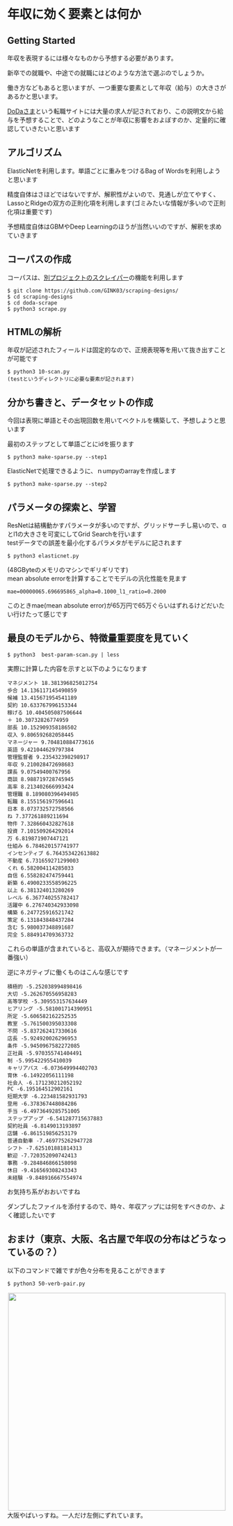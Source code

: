 # 年収に効く要素とは何か  

## Getting Started
年収を表現するには様々なものから予想する必要があります。  

新卒での就職や、中途での就職にはどのような方法で選ぶのでしょうか。　　　

働き方などもあると思いますが、一つ重要な要素として年収（給与）の大きさがあるかと思います。  

[DoDaさま](https://doda.jp/)という転職サイトには大量の求人が記されており、この説明文から給与を予想することで、どのようなことが年収に影響をおよぼすのか、定量的に確認していきたいと思います  

## アルゴリズム
ElasticNetを利用します。単語ごとに重みをつけるBag of Wordsを利用しようと思います  

精度自体はさほどではないですが、解釈性がよいので、見通しが立てやすく、LassoとRidgeの双方の正則化項を利用します(ゴミみたいな情報が多いので正則化項は重要です)  

予想精度自体はGBMやDeep Learningのほうが当然いいのですが、解釈を求めていきます  


## コーパスの作成
コーパスは、[別プロジェクトのスクレイパー](https://github.com/GINK03/scraping-designs/tree/master/doda-scrape)の機能を利用します  

```console
$ git clone https://github.com/GINK03/scraping-designs/
$ cd scraping-designs
$ cd doda-scrape
$ python3 scrape.py
```

## HTMLの解析
年収が記述されたフィールドは固定的なので、正規表現等を用いて抜き出すことが可能です  
```console
$ python3 10-scan.py
(testというディレクトリに必要な要素が記されます)
```

## 分かち書きと、データセットの作成
今回は表現に単語とその出現回数を用いてベクトルを構築して、予想しようと思います  

最初のステップとして単語ごとにidを振ります
```console
$ python3 make-sparse.py --step1
```

ElasticNetで処理できるように、ｎumpyのarrayを作成します
```console
$ python3 make-sparse.py --step2
```

## パラメータの探索と、学習
ResNetは結構動かすパラメータが多いのですが、グリッドサーチし易いので、αとl1の大きさを可変にしてGrid Searchを行います  
testデータでの誤差を最小化するパラメタがモデルに記されます  
```console
$ python3 elasticnet.py 
```
(48GByteのメモリのマシンでギリギリです)  
mean absolute errorを計算することでモデルの汎化性能を見ます  
```console
mae=00000065.696695865_alpha=0.1000_l1_ratio=0.2000
```
このときmae(mean absolute error)が65万円で65万ぐらいはずれるけどだいたい行けたって感じです  

## 最良のモデルから、特徴量重要度を見ていく  

```console
$ python3  best-param-scan.py | less
```
実際に計算した内容を示すと以下のようになります  
```console
マネジメント 18.381396825012754
歩合 14.136117145490859
候補 13.415671954541189
契約 10.633767996153344
稼げる 10.404505087506644
＋ 10.30732826774959
部長 10.152909358186502
収入 9.806592682058445
マネージャー 9.704810884773616
英語 9.421044629797384
管理監督者 9.235432398298917
年収 9.210028472698683
課長 9.07549400767956
商談 8.988719728745945
高率 8.213402666993424
管理職 8.189080396494985
転職 8.155156197596641
日本 8.073732572758566
ね 7.377261889211694
物件 7.328660432827618
投資 7.101509264292014
万 6.819871907447121
仕組み 6.784620157741977
インセンティブ 6.764353422613882
不動産 6.731659271299003
くれ 6.582004114285033
自信 6.558282474759441
新築 6.4900233558596225
以上 6.381324013280269
レベル 6.367740255782417
活躍中 6.276740342933098
構築 6.247725916521742
策定 6.131843848437284
含む 5.980037348891687
完全 5.884914709363732
```
これらの単語が含まれていると、高収入が期待できます。（マネージメントが一番強い）  

逆にネガティブに働くものはこんな感じです  
```console
積極的 -5.252038994898416
大切 -5.262670556958283
高等学校 -5.309553157634449
ヒアリング -5.581001714390951
所定 -5.606582162252535
教室 -5.761500395033308
不問 -5.837262417330616
店長 -5.924920026296953
条件 -5.9450967582272085
正社員 -5.970355741404491
制 -5.995422955410039
キャリアパス -6.073649994402703
育休 -6.14922056111198
社会人 -6.171230212052192
PC -6.195164512902161
短期大学 -6.223481582931793
登用 -6.378367448084286
手当 -6.4973649285751005
ステップアップ -6.541287715637883
契約社員 -6.8149013193897
店舗 -6.861519856253179
普通自動車 -7.469775262947728
シフト -7.625101881814313
歓迎 -7.720352090742413
事務 -9.284846866158098
休日 -9.416569308243343
未経験 -9.848916667554974
```
お気持ち系がおおいですね

ダンプしたファイルを添付するので、時々、年収アップには何をすべきのか、よく確認したいです  



## おまけ（東京、大阪、名古屋で年収の分布はどうなっているの？）

以下のコマンドで雑ですが色々分布を見ることができます　　
```console
$ python3 50-verb-pair.py
```
<div align="center">  
  <img width="500px" src="https://user-images.githubusercontent.com/4949982/36642780-9a1bed12-1a87-11e8-971e-184b87d3b914.png">
</div>
大阪やばいっすね。一人だけ左側にずれています。  


